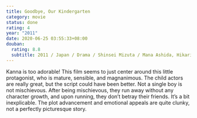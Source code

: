 ```yaml
---
title: Goodbye, Our Kindergarten
category: movie
status: done
rating: 4
year: "2011"
date: 2020-06-25 03:55:33+08:00
douban:
  rating: 8.8
  subtitle: 2011 / Japan / Drama / Shinsei Mizuta / Mana Ashida, Hikari Mitsushima
---
```


Kanna is too adorable! This film seems to just center around this little protagonist, who is mature, sensible, and magnanimous. The child actors are really great, but the script could have been better. Not a single boy is not mischievous. After being mischievous, they run away without any character growth, and upon running, they don’t betray their friends. It’s a bit inexplicable. The plot advancement and emotional appeals are quite clunky, not a perfectly picturesque story.
